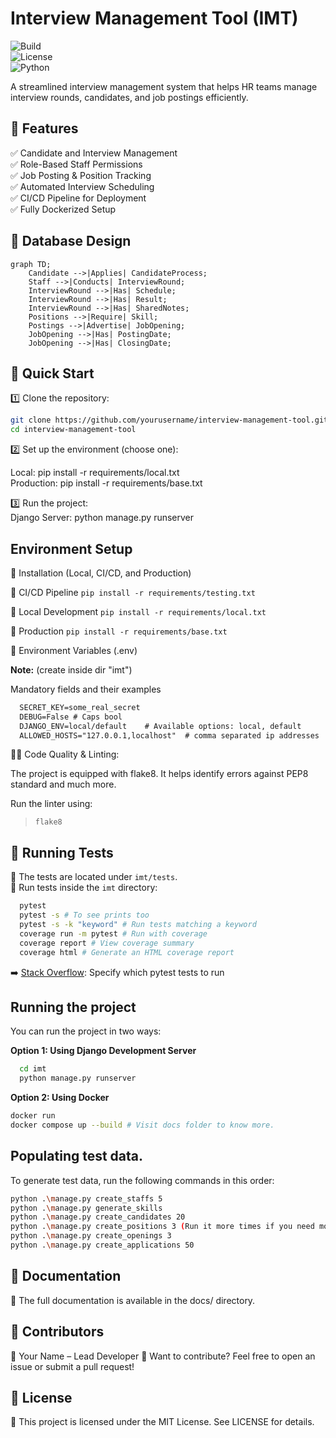 # Interview Management Tool (IMT)  

![Build](https://img.shields.io/github/actions/workflow/status/arindam31/Interview_management/django.yml?branch=main)  
![License](https://img.shields.io/github/license/arindam31/Interview_management
)  
![Python](https://img.shields.io/badge/python-3.12%2B-blue)  


A streamlined interview management system that helps HR teams manage interview rounds, candidates, and job postings efficiently.

## 🚀 Features
✅ Candidate and Interview Management  
✅ Role-Based Staff Permissions  
✅ Job Posting & Position Tracking  
✅ Automated Interview Scheduling  
✅ CI/CD Pipeline for Deployment  
✅ Fully Dockerized Setup  


## 📂 Database Design

```mermaid
graph TD;
    Candidate -->|Applies| CandidateProcess;
    Staff -->|Conducts| InterviewRound;
    InterviewRound -->|Has| Schedule;
    InterviewRound -->|Has| Result;
    InterviewRound -->|Has| SharedNotes;
    Positions -->|Require| Skill;
    Postings -->|Advertise| JobOpening;
    JobOpening -->|Has| PostingDate;
    JobOpening -->|Has| ClosingDate;
```

## 🚀 Quick Start  

1️⃣ Clone the repository:  
```bash
git clone https://github.com/yourusername/interview-management-tool.git
cd interview-management-tool
```
2️⃣ Set up the environment (choose one):

Local: pip install -r requirements/local.txt  
Production: pip install -r requirements/base.txt  

3️⃣ Run the project:  
Django Server: python manage.py runserver


## Environment Setup
🔧 Installation (Local, CI/CD, and Production)

📌 CI/CD Pipeline
`pip install -r requirements/testing.txt`


📌 Local Development
`pip install -r requirements/local.txt`

📌 Production
`pip install -r requirements/base.txt`

📌 Environment Variables (.env)

**Note:** (create inside dir "imt")

Mandatory fields and their examples
```markdown
  SECRET_KEY=some_real_secret
  DEBUG=False # Caps bool
  DJANGO_ENV=local/default    # Available options: local, default
  ALLOWED_HOSTS="127.0.0.1,localhost"  # comma separated ip addresses
```

🧑‍💻 Code Quality & Linting:

The project is equipped with flake8. It helps identify errors against PEP8 standard and much more.

Run the linter using:
> `flake8`

## 🧪 Running Tests

📌 The tests are located under `imt/tests`.  
📌 Run tests inside the `imt` directory:  

```bash
  pytest
  pytest -s # To see prints too
  pytest -s -k "keyword" # Run tests matching a keyword
  coverage run -m pytest # Run with coverage
  coverage report # View coverage summary 
  coverage html # Generate an HTML coverage report 
  ```
  ➡️ [Stack Overflow](https://stackoverflow.com/questions/36456920/specify-which-pytest-tests-to-run-from-a-file/61869181#61869181): Specify which pytest tests to run

## Running the project
You can run the project in two ways:

**Option 1: Using Django Development Server**
```bash
  cd imt
  python manage.py runserver
```

**Option 2: Using Docker**
```bash
docker run 
docker compose up --build # Visit docs folder to know more.
```

## Populating test data.
To generate test data, run the following commands in this order:

```bash
python .\manage.py create_staffs 5
python .\manage.py generate_skills
python .\manage.py create_candidates 20
python .\manage.py create_positions 3 (Run it more times if you need more than created.)
python .\manage.py create_openings 3
python .\manage.py create_applications 50 
```

## 📜 Documentation

📄 The full documentation is available in the docs/ directory.

## 🙌 Contributors
👤 Your Name – Lead Developer
💬 Want to contribute? Feel free to open an issue or submit a pull request!

## 📌 License

📜 This project is licensed under the MIT License. See LICENSE for details.